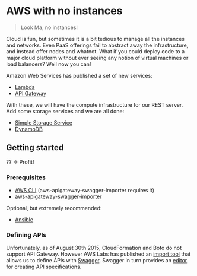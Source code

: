 # AWS with no instances

> Look Ma, no instances!

Cloud is fun, but sometimes it is a bit tedious to manage all the instances and networks. Even PaaS offerings fail to abstract away the infrastructure, and instead offer nodes and whatnot. What if you could deploy code to a major cloud platform without ever seeing any notion of virtual machines or load balancers? Well now you can!

Amazon Web Services has published a set of new services:

- [Lambda](http://aws.amazon.com/lambda/)
- [API Gateway](http://aws.amazon.com/api-gateway/)

With these, we will have the compute infrastructure for our REST server. Add some storage services and we are all done:

- [Simple Storage Service](http://aws.amazon.com/s3/)
- [DynamoDB](http://aws.amazon.com/dynamodb/)

## Getting started

?? -> Profit!

### Prerequisites

- [AWS CLI](https://github.com/aws/aws-cli) (aws-apigateway-swagger-importer requires it)
- [aws-apigateway-swagger-importer](https://github.com/awslabs/aws-apigateway-swagger-importer)

Optional, but extremely recommended:

- [Ansible](https://github.com/ansible/ansible)

### Defining APIs

Unfortunately, as of August 30th 2015, CloudFormation and Boto do not support API Gateway. However AWS Labs has published an [import tool](https://github.com/awslabs/aws-apigateway-swagger-importer) that allows us to define APIs with [Swagger](http://swagger.io/). Swagger in turn provides an [editor](http://editor.swagger.io/#/) for creating API specifications.
